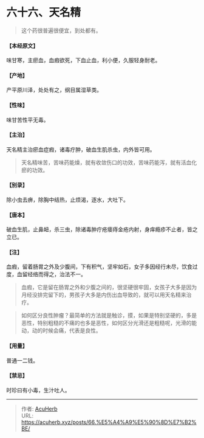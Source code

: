# 六十六、天名精


> 这个药很普遍很便宜，到处都有。

#### 【本经原文】
味甘寒，主瘀血，血瘕欲死，下血止血，利小便，久服轻身耐老。
#### 【产地】
产平原川泽，处处有之，纲目属湿草类。
#### 【性味】
味甘苦性平无毒。
#### 【主治】
天名精主治瘀血症瘕，诸毒疔肿，破血生肌杀虫，内外皆可用。

> 天名精味苦，苦味药能燥，就有收敛伤口的功效，苦味药能泻，就有活血化瘀的功效。

#### 【别录】
除小虫去痹，除胸中结热，止烦渴，逐水，大吐下。
#### 【唐本】
破血生肌，止鼻衄，杀三虫，除诸毒肿疔疮瘘痔金疮内射，身痒瘾疹不止者，皆之立已。
#### 【注】
血瘕，留着肠胃之外及少腹间，下有积气，坚牢如石，女子多因经行未尽，饮食过度，血留经络而得之，治法不一。

> 血瘕，它是留在肠胃之外和少腹之间的，很坚硬很牢固，女孩子大多是因为月经没排完留下的，男孩子大多是内伤出血导致的，就可以用天名精来治疗。

> 如何区分良性肿瘤？最简单的方法就是触诊，摸，如果是特别坚硬的，多是恶性，特别粗糙的不痛的也多是恶性，如何区分光滑还是粗糙呢，光滑的能动，动的时候会痛，代表是良性。

#### 【用量】
普通一二钱。
#### 【禁忌】
时珍曰有小毒，生汁吐人。

---

> 作者: [AcuHerb](https://acuherb.xyz)  
> URL: https://acuherb.xyz/posts/66.%E5%A4%A9%E5%90%8D%E7%B2%BE/  

